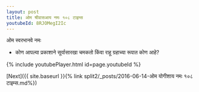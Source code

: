 ```yaml
---
layout: post
title: ओम श्रीवासआय नमः १०८ टाइम्स
youtubeId: 8RJOMegI2Ic
---
```

 
 
 ओम स्वरभानवे नमः  
 
 -  कोण आपल्या प्रकाशाने सूर्यासारखा चमकतो किंवा राहू ग्रहाच्या रूपात कोण आहे? 
 
  
 
  
 
 
 
 
 
 


{% include youtubePlayer.html id=page.youtubeId %}
 
[Next]({{ site.baseurl }}{% link  split2/_posts/2016-06-14-ओम योगीशाय नमः १०८ टाइम्स.md%})
 
